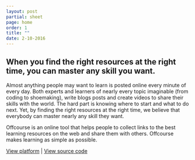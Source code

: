 ```yaml
---
layout: post
partial: sheet
page: home
order: 1
title: ""
date: 2-10-2016
---
```

## When you find the right resources at the right time, you can master any skill you want.

Almost anything people may want to learn is posted online every minute of every day. Both experts and learners of nearly every topic imaginable (from coding to shoemaking), write blogs posts and create videos to share their skills with the world. The hard part is knowing where to start and what to do next. Yet, by finding the right resources at the right time, we believe that everybody can master nearly any skill they want.

Offcourse is an online tool that helps people to collect links to the best learning resources on the web and share them with others. Offcourse makes learning as simple as possible.

[View platform](http://platform.offcourse.io/) \| [View source code](https://github.com/OffCourse)
